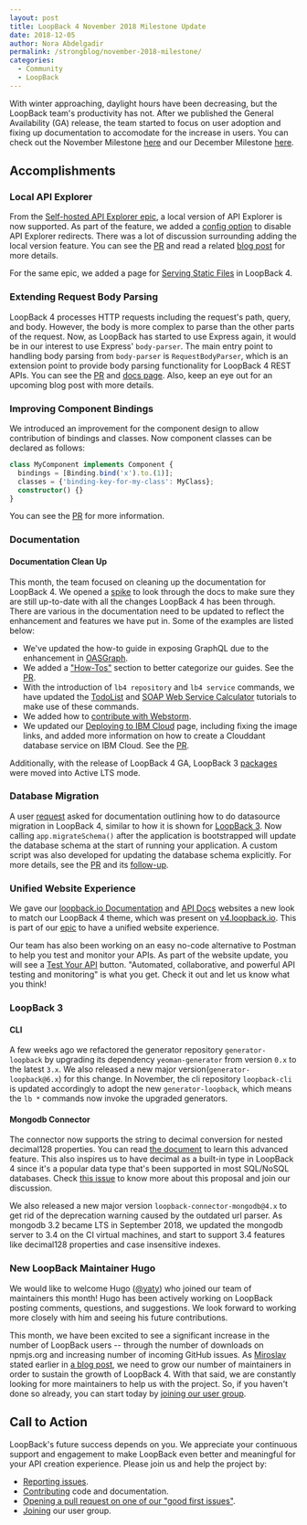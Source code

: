 ```yaml
---
layout: post
title: LoopBack 4 November 2018 Milestone Update
date: 2018-12-05
author: Nora Abdelgadir
permalink: /strongblog/november-2018-milestone/
categories:
  - Community
  - LoopBack
---
```


With winter approaching, daylight hours have been decreasing, but the LoopBack team's productivity has not. After we published the General Availability (GA) release, the team started to focus on user adoption and fixing up documentation to accomodate for the increase in users. You can check out the November Milestone [here](https://github.com/strongloop/loopback-next/issues/1961) and our December Milestone [here](https://github.com/strongloop/loopback-next/issues/2084).

<!--more-->

## Accomplishments

### Local API Explorer

From the [Self-hosted API Explorer epic](https://github.com/strongloop/loopback-next/issues/559), a local version of API Explorer is now supported. As part of the feature, we added a [config option](https://github.com/strongloop/loopback-next/pull/2016) to disable API Explorer redirects. There was a lot of discussion surrounding adding the local version feature. You can see the [PR](https://github.com/strongloop/loopback-next/pull/2014) and read a related [blog post](https://strongloop.com/strongblog/how-we-built-a-self-hosted-rest-api-explorer/) for more details. 

For the same epic, we added a page for [Serving Static Files](https://loopback.io/doc/en/lb4/Serving-static-files.html) in LoopBack 4. 

### Extending Request Body Parsing

LoopBack 4 processes HTTP requests including the request's path, query, and body. However, the body is more complex to parse than the other parts of the request. Now, as LoopBack has started to use Express again, it would be in our interest to use Express' `body-parser`. The main entry point to handling body parsing from `body-parser` is `RequestBodyParser`, which is an extension point to provide body parsing functionality for LoopBack 4 REST APIs. You can see the [PR](https://github.com/strongloop/loopback-next/pull/1936) and [docs page](https://loopback.io/doc/en/lb4/Extending-request-body-parsing.html). Also, keep an eye out for an upcoming blog post with more details.

### Improving Component Bindings

We introduced an improvement for the component design to allow contribution of bindings and classes. Now component classes can be declared as follows:

```ts
class MyComponent implements Component {
  bindings = [Binding.bind('x').to.(1)];
  classes = {'binding-key-for-my-class': MyClass};
  constructor() {}
}
```

You can see the [PR](https://github.com/strongloop/loopback-next/pull/1924) for more information.

### Documentation

#### Documentation Clean Up

This month, the team focused on cleaning up the documentation for LoopBack 4. We opened a [spike](https://github.com/strongloop/loopback-next/issues/1908) to look through the docs to make sure they are still up-to-date with all the changes LoopBack 4 has been through. There are various in the documentation need to be updated to reflect the enhancement and features we have put in.  Some of the examples are listed below:

- We've updated the how-to guide in exposing GraphQL due to the enhancement in [OASGraph](http://v4.loopback.io/oasgraph.html).
- We added a ["How-Tos"](https://loopback.io/doc/en/lb4/How-tos.html) section to better categorize our guides. See the [PR](https://github.com/strongloop/loopback-next/pull/2076).
- With the introduction of `lb4 repository` and `lb4 service` commands, we have updated the [TodoList](https://loopback.io/doc/en/lb4/todo-list-tutorial.html) and [SOAP Web Service Calculator](https://loopback.io/doc/en/lb4/soap-calculator-tutorial.html) tutorials to make use of these commands.
- We added how to [contribute with Webstorm](https://github.com/strongloop/loopback-next/pull/1931).
- We updated our [Deploying to IBM Cloud](https://loopback.io/doc/en/lb4/Deploying-to-IBM-Cloud.html) page, including fixing the image links, and added more information on how to create a Clouddant database service on IBM Cloud. See the [PR](https://github.com/strongloop/loopback-next/pull/2039).

Additionally, with the release of LoopBack 4 GA, LoopBack 3 [packages](https://github.com/strongloop/loopback-next/issues/1802#issue-366719417) were moved into Active LTS mode.

### Database Migration

A user [request](https://github.com/strongloop/loopback-next/issues/1547) asked for documentation outlining how to do datasource migration in LoopBack 4, similar to how it is shown for [LoopBack 3](https://loopback.io/doc/en/lb3/Implementing-auto-migration.html). Now calling `app.migrateSchema()` after the application is bootstrapped will update the database schema at the start of running your application. A custom script was also developed for updating the database schema explicitly. For more details, see the [PR](https://github.com/strongloop/loopback-next/pull/2059) and its [follow-up](https://github.com/strongloop/loopback-next/pull/2094).

### Unified Website Experience

We gave our [loopback.io Documentation](https://loopback.io/doc/) and [API Docs](http://apidocs.strongloop.com) websites a new look to match our LoopBack 4 theme, which was present on [v4.loopback.io](http://v4.loopback.io). This is part of our [epic](https://github.com/strongloop/v4.loopback.io/issues/52) to have a unified website experience. 

Our team has also been working on an easy no-code alternative to Postman to help you test and monitor your APIs. As part of the website update, you will see a [Test Your API](https://ibm.biz/apitest) button. "Automated, collaborative, and powerful API testing and monitoring" is what you get. Check it out and let us know what you think! 

### LoopBack 3

#### CLI

A few weeks ago we refactored the generator repository `generator-loopback` by upgrading its dependency `yeoman-generator` from version `0.x` to the latest `3.x`. We also released a new major version(`generator-loopback@6.x`) for this change. In November, the cli repository `loopback-cli` is updated accordingly to adopt the new `generator-loopback`, which means the `lb *` commands now invoke the upgraded generators.

#### Mongodb Connector

The connector now supports the string to decimal conversion for nested decimal128 properties. You can read [the document](https://github.com/strongloop/loopback-connector-mongodb/blob/master/docs/decimal128.md) to learn this advanced feature. This also inspires us to have decimal as a built-in type in LoopBack 4 since it's a popular data type that's been supported in most SQL/NoSQL databases. Check [this issue](https://github.com/strongloop/loopback-next/issues/1902) to know more about this proposal and join our discussion.

We also released a new major version `loopback-connector-mongodb@4.x` to get rid of the deprecation warning caused by the outdated url parser. As mongodb 3.2 became LTS in September 2018, we updated the mongodb server to 3.4 on the CI virtual machines, and start to support 3.4 features like decimal128 properties and case insensitive indexes.

### New LoopBack Maintainer Hugo

We would like to welcome Hugo ([@yaty](https://github.com/yaty)) who joined our team of maintainers this month! Hugo has been actively working on LoopBack posting comments, questions, and suggestions. We look forward to working more closely with him and seeing his future contributions.

This month, we have been excited to see a significant increase in the number of LoopBack users -- through the number of downloads on npmjs.org and increasing number of incoming GitHub issues. As [Miroslav](https://strongloop.com/authors/Miroslav_Bajto%C5%A1/) stated earlier in [a blog post](https://medium.com/loopback/sustaining-loopback-project-b67fd59673e4), we need to grow our number of maintainers in order to sustain the growth of LoopBack 4. With that said, we are constantly looking for more maintainers to help us with the project. So, if you haven't done so already, you can start today by [joining our user group](https://github.com/strongloop/loopback-next/issues/110).

## Call to Action

LoopBack's future success depends on you. We appreciate your continuous support and engagement to make LoopBack even better and meaningful for your API creation experience. Please join us and help the project by:

- [Reporting issues](https://github.com/strongloop/loopback-next/issues).
- [Contributing](https://github.com/strongloop/loopback-next/blob/master/docs/CONTRIBUTING.md)
  code and documentation.
- [Opening a pull request on one of our "good first issues"](https://github.com/strongloop/loopback-next/labels/good%20first%20issue).
- [Joining](https://github.com/strongloop/loopback-next/issues/110) our user group.
